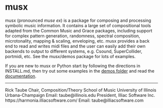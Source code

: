 # musx
musx (pronounced *muse ex*) is a package for composing and processing symbolic music information. It contains a large set of compositional tools adapted from the Common Music and Grace packages, including support for complex pattern generation, randomness, spectral composition,  microtonality, mapping & scaling, enveloping, etc.  musx provides a back end to read and writes midi files and the user can easily add their own backends to output to different systems, e.g.  Csound, SuperCollider, portmidi, etc. See the musx/demos package for lots of examples.

If you are new to musx or Python start by following the directions in INSTALL.md, then try out some examples in the [demos folder](demos/) and read the [documentation](docs/musx/index.html).

<hr/>
Rick Taube
Chair, Composition/Theory
School of Music
University of Illinois Urbana-Champaign
Email: taube@illinois.edu
President, Illiac Software Inc.
https://harmonia.illiacsoftware.com/
Email: taube@illiacsoftware.com
